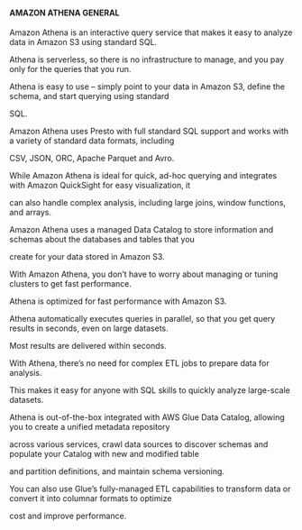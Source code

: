 #### AMAZON ATHENA GENERAL


Amazon Athena is an interactive query service that makes it easy to analyze data in Amazon S3 using standard SQL.


Athena is serverless, so there is no infrastructure to manage, and you pay only for the queries that you run.


Athena is easy to use – simply point to your data in Amazon S3, define the schema, and start querying using standard

SQL.


Amazon Athena uses Presto with full standard SQL support and works with a variety of standard data formats, including

CSV, JSON, ORC, Apache Parquet and Avro.


While Amazon Athena is ideal for quick, ad-hoc querying and integrates with Amazon QuickSight for easy visualization, it

can also handle complex analysis, including large joins, window functions, and arrays.


Amazon Athena uses a managed Data Catalog to store information and schemas about the databases and tables that you

create for your data stored in Amazon S3.


With Amazon Athena, you don’t have to worry about managing or tuning clusters to get fast performance.


Athena is optimized for fast performance with Amazon S3.


Athena automatically executes queries in parallel, so that you get query results in seconds, even on large datasets.


Most results are delivered within seconds.


With Athena, there’s no need for complex ETL jobs to prepare data for analysis.


This makes it easy for anyone with SQL skills to quickly analyze large-scale datasets.


Athena is out-of-the-box integrated with AWS Glue Data Catalog, allowing you to create a unified metadata repository

across various services, crawl data sources to discover schemas and populate your Catalog with new and modified table

and partition definitions, and maintain schema versioning.


You can also use Glue’s fully-managed ETL capabilities to transform data or convert it into columnar formats to optimize

cost and improve performance.

